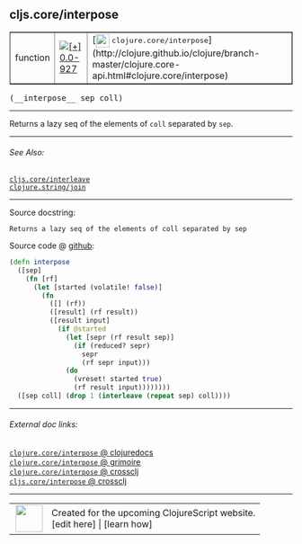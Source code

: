 ## cljs.core/interpose



 <table border="1">
<tr>
<td>function</td>
<td><a href="https://github.com/cljsinfo/cljs-api-docs/tree/0.0-927"><img valign="middle" alt="[+] 0.0-927" title="Added in 0.0-927" src="https://img.shields.io/badge/+-0.0--927-lightgrey.svg"></a> </td>
<td>
[<img height="24px" valign="middle" src="http://i.imgur.com/1GjPKvB.png"> <samp>clojure.core/interpose</samp>](http://clojure.github.io/clojure/branch-master/clojure.core-api.html#clojure.core/interpose)
</td>
</tr>
</table>


 <samp>
(__interpose__ sep coll)<br>
</samp>

---

Returns a lazy seq of the elements of `coll` separated by `sep`.

---


###### See Also:

[`cljs.core/interleave`](cljs.core_interleave.md)<br>
[`clojure.string/join`](clojure.string_join.md)<br>

---


Source docstring:

```
Returns a lazy seq of the elements of coll separated by sep
```


Source code @ [github](https://github.com/clojure/clojurescript/blob/r2723/src/cljs/cljs/core.cljs#L3912-L3929):

```clj
(defn interpose
  ([sep]
    (fn [rf]
      (let [started (volatile! false)]
        (fn
          ([] (rf))
          ([result] (rf result))
          ([result input]
            (if @started
              (let [sepr (rf result sep)]
                (if (reduced? sepr)
                  sepr
                  (rf sepr input)))
              (do
                (vreset! started true)
                (rf result input))))))))
  ([sep coll] (drop 1 (interleave (repeat sep) coll))))
```

<!--
Repo - tag - source tree - lines:

 <pre>
clojurescript @ r2723
└── src
    └── cljs
        └── cljs
            └── <ins>[core.cljs:3912-3929](https://github.com/clojure/clojurescript/blob/r2723/src/cljs/cljs/core.cljs#L3912-L3929)</ins>
</pre>

-->

---



###### External doc links:

[`clojure.core/interpose` @ clojuredocs](http://clojuredocs.org/clojure.core/interpose)<br>
[`clojure.core/interpose` @ grimoire](http://conj.io/store/v1/org.clojure/clojure/1.7.0-beta3/clj/clojure.core/interpose/)<br>
[`clojure.core/interpose` @ crossclj](http://crossclj.info/fun/clojure.core/interpose.html)<br>
[`cljs.core/interpose` @ crossclj](http://crossclj.info/fun/cljs.core.cljs/interpose.html)<br>

---

 <table>
<tr><td>
<img valign="middle" align="right" width="48px" src="http://i.imgur.com/Hi20huC.png">
</td><td>
Created for the upcoming ClojureScript website.<br>
[edit here] | [learn how]
</td></tr></table>

[edit here]:https://github.com/cljsinfo/cljs-api-docs/blob/master/cljsdoc/cljs.core_interpose.cljsdoc
[learn how]:https://github.com/cljsinfo/cljs-api-docs/wiki/cljsdoc-files

<!--

This information was too distracting to show to readers, but I'll leave it
commented here since it is helpful to:

- pretty-print the data used to generate this document
- and show how to retrieve that data



The API data for this symbol:

```clj
{:description "Returns a lazy seq of the elements of `coll` separated by `sep`.",
 :ns "cljs.core",
 :name "interpose",
 :signature ["[sep coll]"],
 :history [["+" "0.0-927"]],
 :type "function",
 :related ["cljs.core/interleave" "clojure.string/join"],
 :full-name-encode "cljs.core_interpose",
 :source {:code "(defn interpose\n  ([sep]\n    (fn [rf]\n      (let [started (volatile! false)]\n        (fn\n          ([] (rf))\n          ([result] (rf result))\n          ([result input]\n            (if @started\n              (let [sepr (rf result sep)]\n                (if (reduced? sepr)\n                  sepr\n                  (rf sepr input)))\n              (do\n                (vreset! started true)\n                (rf result input))))))))\n  ([sep coll] (drop 1 (interleave (repeat sep) coll))))",
          :title "Source code",
          :repo "clojurescript",
          :tag "r2723",
          :filename "src/cljs/cljs/core.cljs",
          :lines [3912 3929]},
 :full-name "cljs.core/interpose",
 :clj-symbol "clojure.core/interpose",
 :docstring "Returns a lazy seq of the elements of coll separated by sep"}

```

Retrieve the API data for this symbol:

```clj
;; from Clojure REPL
(require '[clojure.edn :as edn])
(-> (slurp "https://raw.githubusercontent.com/cljsinfo/cljs-api-docs/catalog/cljs-api.edn")
    (edn/read-string)
    (get-in [:symbols "cljs.core/interpose"]))
```

-->
